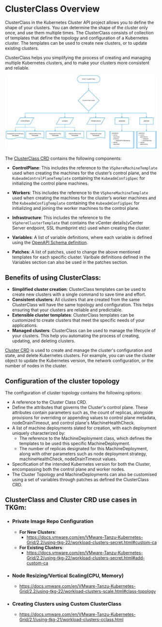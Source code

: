 ﻿# ClusterClass Overview

ClusterClass in the Kubernetes Cluster API project allows you to define the shape of your clusters. You can determine the shape of the cluster only once, and use them  multiple times. The ClusterClass consists of collection of templates that define the topology and configuration of a Kubernetes cluster. The templates can be used to create new clusters, or to update existing clusters. 

ClusterClass helps you simplifying the process of creating and managing multiple Kubernetes clusters, and to make your clusters more consistent and reliable.

![ClusterClass Components](./img/clusterclass/ClusterClass_components.jpg)

The [ClusterClass CRD](https://doc.crds.dev/github.com/kubernetes-sigs/cluster-api/cluster.x-k8s.io/ClusterClass/v1beta1) contains the following components:

- **ControlPlane**: This includes the reference to the `VSphereMachineTemplate` used when creating the machines for the cluster’s control plane, and the `KubeadmControlPlaneTemplate` containing the `KubeadmConfigSpec` for initializing the control plane machines.
- **Workers**: This includes the reference to the `VSphereMachineTemplate` used when creating the machines for the cluster’s worker machines and the `KubeadmConfigTemplate` containing the `KubeadmConfigSpec` for initializing and joining the worker machines to the control plane.
- **Infrastructure**: This includes the reference to the `VSphereClusterTemplate` that contains the vCenter details(vCenter Server endpoint, SSL thumbprint etc) used when creating the cluster.
- **Variables**: A list of variable definitions, where each variable is defined using the [OpenAPI Schema definition](https://github.com/kubernetes/apiextensions-apiserver/blob/master/pkg/apis/apiextensions/types_jsonschema.go).

- **Patches**: A list of patches, used to change the above mentioned templates for each specific cluster. Varibale definitions defined in the Variables section can also be used in the patches section.

## Benefits of using ClusterClass:

- **Simplified cluster creation**: ClusterClass templates can be used to create new clusters with a single command to save time and effort.
- **Consistent clusters**: All clusters that are created from the same ClusterClass will have the same topology and configuration. This helps ensuring that your clusters are reliable and predictable.
- **Extensible cluster templates**: ClusterClass templates can be customized to create clusters that meet the specific needs of your applications.
- **Managed clusters**: ClusterClass can be used to manage the lifecycle of your clusters. This help you automating the process of creating, updating, and deleting clusters.

[Cluster CRD](https://doc.crds.dev/github.com/kubernetes-sigs/cluster-api/cluster.x-k8s.io/Cluster/v1beta1) is used to create and manage the cluster's configuration and state, and delete Kubernetes clusters. For example, you can use the cluster object to update the Kubernetes version, the network configuration, or the number of nodes in the cluster.


## Configuration of the cluster topology
The configuration of cluster topology contains the following options:

- A reference to the Cluster Class CRD.
- Define the attributes that governs the Cluster's control plane. These attributes contain parameters such as, the count of replicas, alongside provisions for overriding or appending values to control plane metadata, nodeDrainTimeout, and control plane's MachineHealthCheck.
- A list of machine deployments slated for creation, with each deployment uniquely characterized by:
  - The reference to the MachineDeployment class, which defines the templates to be used this specific MachineDeployment.
  - The number of replicas designated for this MachineDeployment, along with other parameters such as node deployment strategy, machineHealthCheck, nodeDrainTimeout values.
- Specification of the intended Kubernetes version for both the Cluster, encompassing both the control plane and worker nodes.
- The Cluster Topology and MachineDeployments can also be customised using a set of variables through patches as defined the ClusterClass CRD. 


## ClusterClass and Cluster CRD use cases in TKGm:
- ### Private Image Repo Configuration
  - **For New Clusters**: 
    - <https://docs.vmware.com/en/VMware-Tanzu-Kubernetes-Grid/2.2/using-tkg-22/workload-clusters-secret.html#custom-ca>
  - **For Existing Clusters**: 
    - <https://docs.vmware.com/en/VMware-Tanzu-Kubernetes-Grid/2.2/using-tkg-22/workload-clusters-secret.html#add-custom-ca>
- ### Node Resizing/Vertical Scaling(CPU, Memory)

  - <https://docs.vmware.com/en/VMware-Tanzu-Kubernetes-Grid/2.2/using-tkg-22/workload-clusters-scale.html#class-topology>

- ### Creating Clusters using Custom ClusterClass
  -  <https://docs.vmware.com/en/VMware-Tanzu-Kubernetes-Grid/2.1/using-tkg-21/workload-clusters-cclass.html>



